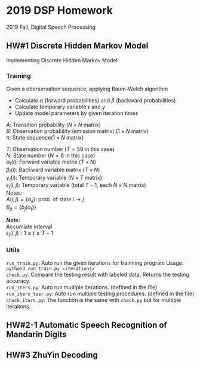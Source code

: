# 2019 DSP Homework
2019 Fall, Digital Speech Processing

## HW#1 Discrete Hidden Markov Model
Implementing Discrete Hidden Markov Model

### Training
Given a oberservation sequence, applying Baum-Welch algorithm
- Calculate $\alpha$ (forward probabilities) and $\beta$ (backward probabilities)
- Calculate temporary variable $\epsilon$ and $\gamma$
- Update model parameters by given iteration times

$A:$ Transition probability ($N{\times}N$ matrix)  
$B:$ Observation probability (emission matrix) ($1{\times}N$ matrix)  
$\pi:$ State sequence($1{\times}N$ matrix)  

$T:$ Observation number ($T=50$ in this case)  
$N:$ State number ($N=6$ in this case)  
$\alpha_t(i):$ Forward variable matrix $(T{\times}N)$  
$\beta_t(i):$ Backward variable matrix $(T{\times}N)$  
$\gamma_t(i):$ Temporary variable ($N{\times}T$ matrix)  
$\epsilon_t(i,j):$ Temporary variable (total $T-1$, each $N{\times}N$ matrix)  
Notes:    
$A(i,j)=\{a_{ij}\}:$ prob. of state $i{\rightarrow}j$  
$B_{jt}=\{b_j(o_t)\}$  

***Note:***  
Accumlate interval  
$\epsilon_t(i,j): 1{\leq}t{\leq}T-1$  

### Utils
`run_train.py`: Auto run the given iterations for trainning program
Usage: `python3 run_train.py <iterations>`  
`check.py`: Compare the testing result with labeled data. Returns the testing accuracy.  
`run_iters.py`: Auto run multiple iterations. (defined in the file)  
`run_iters_tesr.py`: Auto run multiple testing procedures. (defined in the file)  
`check_iters.py`: The function is the same with `check.py` but for multiple iteraitons.

## HW#2-1 Automatic Speech Recognition of Mandarin Digits

## HW#3 ZhuYin Decoding